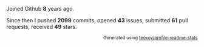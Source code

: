 Joined Github **8** years ago.

Since then I pushed **2099** commits, opened **43** issues, submitted **61** pull requests, received **49** stars.

<p align="right"><sub>Generated using <a href="https://github.com/marketplace/actions/profile-readme-stats">teoxoy/profile-readme-stats</a></sub></p>
